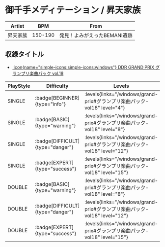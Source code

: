 # 御千手メディテーション / 昇天家族

|Artist|BPM|From|
|------|---|----|
|昇天家族|150-190|発見！よみがえったBEMANI遺跡|

## 収録タイトル

- [:icon{name="simple-icons:simple-icons:windows"} DDR GRAND PRIX グランプリ楽曲パック vol.18](/windows/grand-prix#グランプリ楽曲パック-vol18)

|PlayStyle|Difficulty|Levels|Notes|Movie|
|---------|----------|------|-----|-----|
|SINGLE| :badge[BEGINNER]{type="info"}| :levels{links="/windows/grand-prix#グランプリ楽曲パック-vol18" level="4"}|151/6||
|SINGLE| :badge[BASIC]{type="warning"}| :levels{links="/windows/grand-prix#グランプリ楽曲パック-vol18" level="8"}|267/15||
|SINGLE| :badge[DIFFICULT]{type="danger"}| :levels{links="/windows/grand-prix#グランプリ楽曲パック-vol18" level="12"}|385/21||
|SINGLE| :badge[EXPERT]{type="success"}| :levels{links="/windows/grand-prix#グランプリ楽曲パック-vol18" level="15"}|560/20||
|DOUBLE| :badge[BASIC]{type="warning"}| :levels{links="/windows/grand-prix#グランプリ楽曲パック-vol18" level="8"}|266/15||
|DOUBLE| :badge[DIFFICULT]{type="danger"}| :levels{links="/windows/grand-prix#グランプリ楽曲パック-vol18" level="12"}|378/21||
|DOUBLE| :badge[EXPERT]{type="success"}| :levels{links="/windows/grand-prix#グランプリ楽曲パック-vol18" level="15"}|522/14||
